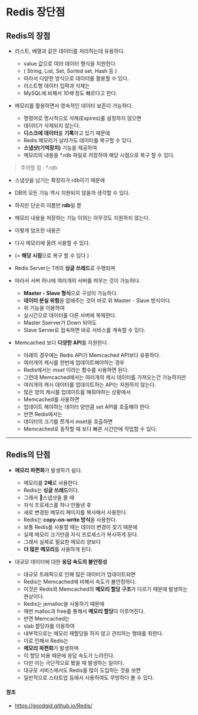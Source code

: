 # Redis 장단점



## Redis의 장점

- 리스트, 배열과 같은 데이터를 처리하는데 유용하다.
  - value 값으로 여러 데이터 형식을 지원한다.
  - ( String, List, Set, Sorted set, Hash 등 )
  - 따라서 다양한 방식으로 데이터를 활용할 수 있다.
  - 리스트형 데이터 입력과 삭제는
  - MySQL에 비해서 *10배* 정도 빠르다고 한다.



- 메모리를 활용하면서 영속적인 데이터 보존이 가능하다.
  - 명령어로 명시적으로 삭제(Expires)를 설정하지 않으면
  - 데이터가 삭제되지 않는다.
  - **디스크에 데이터**를 **기록**하고 있기 때문에
  - Redis 메모리가 날라가도 데이터를 복구할 수 있다.
  - **스냅샷(기억장치)** 기능을 제공하여
  - 메모리의 내용을 *.rdb 파일로 저장하여 해당 시점으로 복구 할 수 있다.

> 주의할 점 : *.rdb

- 스냅샷을 남기는 확장자가 rdb이기 때문에
- DB의 모든 기능 역시 지원되지 않을까 생각할 수 있다.
- 하지만 단순히 이름만 **rdb**일 뿐
- 메모리 내용을 저장하는 기능 이외는 아무것도 지원하지 않는다.
- 이렇게 덤프한 내용은
- 다시 메모리에 올려 사용할 수 있다.
- (= **해당 시점**으로 복구 할 수 있다.)



- Redis Server는 1개의 **싱글 쓰레드**로 수행되며
- 따라서 서버 하나에 여러개의 서버를 띄우는 것이 가능하다.
  - **Master - Slave 형식**으로 구성이 가능하다.
  - **데이터 분실 위험**을 없애주는 것이 바로 위 Master - Slave 방식이다.
  - 위 기능을 이용하여
  - 실시간으로 데이터를 다른 서버에 복제한다.
  - Master Sserver가 Down 되어도
  - Slave Server로 접속하면 바로 서비스를 계속할 수 있다.



- Memcached 보다 **다양한 API**를 지원한다.
  - 아래의 경우에는 Redis API가 Memcached API보다 유용하다.
  - 여러개의 캐시를 한번에 업데이트해야하는 경우
  - Redis에서는 *mset* 이라는 함수를 사용하면 된다.
  - 그런데 Memcached에서는 여러개의 캐시 데이터를 가져오는건 가능하지만
  - 여러개의 캐시 데이터를 업데이트하는 API는 지원하지 않는다.
  - 많은 양의 캐시를 업데이트를 해줘야하는 상황에서
  - Memcached를 사용하면
  - 업데이트 해야하는 데이터 양만큼 set API를 호출해야 한다.
  - 반면 Redis에서는
  - 데이터의 크기를 쪼개서 mset을 호출하면
  - Memcached로 동작할 때 보다 빠른 시간안에 작업할 수 있다.

------

## Redis의 단점

- **메모리 파편화**가 발생하기 쉽다.
  - 메모리를 **2배**로 사용한다.
  - Redis는 **싱글 쓰레드**이다.
  - 그래서 스냅샷을 뜰 때
  - 자식 프로세스를 하나 만들낸 후
  - 새로 변경된 메모리 페이지를 복사해서 사용한다.
  - Redis는 **copy-on-write 방식**을 사용한다.
  - 보통 Redis를 사용할 때는 데이터 변경이 잦기 때문에
  - 실제 메모리 크기만큼 자식 프로세스가 복사하게 된다.
  - 그래서 실제로 필요한 메모리 양보다
  - **더 많은 메모리**를 사용하게 된다.



- 대규모 데이터에 대한 **응답 속도의 불안정성**
  - 대규모 트래픽으로 인해 많은 데이터가 업데이트되면
  - Redis는 Memcached에 비해서 속도가 불안정하다.
  - 이것은 Redis와 Memcached의 **메모리 할당 구조**가 다르기 때문에 발생하는 현상이다.
  - Redis는 jemalloc을 사용하기 때문에
  - 매번 malloc과 free를 통해서 **메모리 할당**이 이루어진다.
  - 반면 Memcached는
  - slab 할당자를 이용하여
  - 내부적으로는 메모리 재할당을 하지 않고 관리하는 형태를 취한다.
  - 이로 인해서 Redis는
  - **메모리 파편화**가 발생하며
  - 이 할당 비용 때문에 응답 속도가 느려진다.
  - 다만 이는 극단적으로 봤을 때 발생하는 일이다.
  - 대규모 서비스에서도 Redis를 많이 도입하는 것을 보면
  - 일반적으로 스타트업 등에서 사용하여도 무방하다 볼 수 있다.





#### 참조

- https://goodgid.github.io/Redis/
